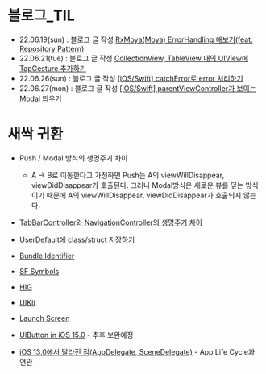 # 블로그_TIL

- 22.06.19(sun) : 블로그 글 작성 [RxMoya(Moya) ErrorHandling 해보기(feat. Repository Pattern)](https://kokojong.tistory.com/22)
- 22.06.21(tue) : 블로그 글 작성 [CollectionView, TableView 내의 UIView에 TapGesture 추가하기](https://kokojong.tistory.com/23)
- 22.06.26(sun) : 블로그 글 작성 [[iOS/Swift] catchError로 error 처리하기](https://kokojong.tistory.com/24)
- 22.06.27(mon) : 블로그 글 작성 [[iOS/Swift] parentViewController가 보이는 Modal 띄우기](https://kokojong.tistory.com/25)


# 새싹 귀환

- Push / Modal 방식의 생명주기 차이
  - A -> B로 이동한다고 가정하면 Push는 A의 viewWillDisappear, viewDidDisappear가 호출된다. 그러나 Modal방식은 새로운 뷰를 덮는 방식이기 때문에 A의 viewWillDisappear, viewDidDisappear가 호출되지 않는다.

- [TabBarController와 NavigationController의 생명주기 차이](https://github.com/kokojong/kokojong_TIL/issues/1)  
- [UserDefault에 class/struct 저장하기](https://github.com/kokojong/kokojong_TIL/issues/2#issue-1290250476)
- [Bundle Identifier](https://github.com/kokojong/kokojong_TIL/issues/3#issue-1407968457)
- [SF Symbols](https://github.com/kokojong/kokojong_TIL/issues/4#issue-1408018842)
- [HIG](https://github.com/kokojong/kokojong_TIL/issues/5#issue-1410064473)
- [UIKit](https://github.com/kokojong/kokojong_TIL/issues/6#issue-1410068023)
- [Launch Screen](https://github.com/kokojong/kokojong_TIL/issues/7#issue-1410071987)
- [UIButton in iOS 15.0](https://github.com/kokojong/kokojong_TIL/issues/8#issue-1410088312) - 추후 보완예정
- [iOS 13.0에서 달라진 점(AppDelegate, SceneDelegate)](https://github.com/kokojong/kokojong_TIL/issues/9#issue-1410208031) - App Life Cycle과 연관

